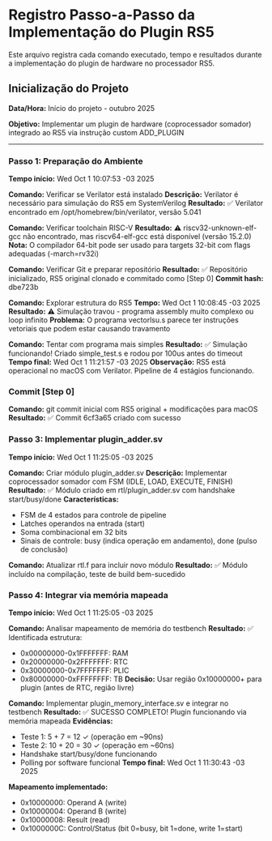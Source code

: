 # Registro Passo-a-Passo da Implementação do Plugin RS5

Este arquivo registra cada comando executado, tempo e resultados durante a implementação do plugin de hardware no processador RS5.

## Inicialização do Projeto
**Data/Hora:** Início do projeto - outubro 2025

**Objetivo:** Implementar um plugin de hardware (coprocessador somador) integrado ao RS5 via instrução custom ADD_PLUGIN

---

### Passo 1: Preparação do Ambiente
**Tempo início:** Wed Oct  1 10:07:53 -03 2025

**Comando:** Verificar se Verilator está instalado
**Descrição:** Verilator é necessário para simulação do RS5 em SystemVerilog
**Resultado:** ✅ Verilator encontrado em /opt/homebrew/bin/verilator, versão 5.041

**Comando:** Verificar toolchain RISC-V
**Resultado:** ⚠️ riscv32-unknown-elf-gcc não encontrado, mas riscv64-elf-gcc está disponível (versão 15.2.0)
**Nota:** O compilador 64-bit pode ser usado para targets 32-bit com flags adequadas (-march=rv32i)

**Comando:** Verificar Git e preparar repositório
**Resultado:** ✅ Repositório inicializado, RS5 original clonado e commitado como [Step 0]
**Commit hash:** dbe723b

**Comando:** Explorar estrutura do RS5
**Tempo:** Wed Oct  1 10:08:45 -03 2025
**Resultado:** ⚠️ Simulação travou - programa assembly muito complexo ou loop infinito
**Problema:** O programa vectorlsu.s parece ter instruções vetoriais que podem estar causando travamento

**Comando:** Tentar com programa mais simples
**Resultado:** ✅ Simulação funcionando! Criado simple_test.s e rodou por 100us antes do timeout
**Tempo final:** Wed Oct  1 11:21:57 -03 2025
**Observação:** RS5 está operacional no macOS com Verilator. Pipeline de 4 estágios funcionando.

### Commit [Step 0]
**Comando:** git commit inicial com RS5 original + modificações para macOS
**Resultado:** ✅ Commit 6cf3a65 criado com sucesso

### Passo 3: Implementar plugin_adder.sv
**Tempo início:** Wed Oct  1 11:25:05 -03 2025

**Comando:** Criar módulo plugin_adder.sv
**Descrição:** Implementar coprocessador somador com FSM (IDLE, LOAD, EXECUTE, FINISH)
**Resultado:** ✅ Módulo criado em rtl/plugin_adder.sv com handshake start/busy/done
**Características:** 
- FSM de 4 estados para controle de pipeline
- Latches operandos na entrada (start)
- Soma combinacional em 32 bits
- Sinais de controle: busy (indica operação em andamento), done (pulso de conclusão)

**Comando:** Atualizar rtl.f para incluir novo módulo
**Resultado:** ✅ Módulo incluído na compilação, teste de build bem-sucedido

### Passo 4: Integrar via memória mapeada
**Tempo início:** Wed Oct  1 11:25:05 -03 2025

**Comando:** Analisar mapeamento de memória do testbench
**Resultado:** ✅ Identificada estrutura:
- 0x00000000-0x1FFFFFFF: RAM
- 0x20000000-0x2FFFFFFF: RTC  
- 0x30000000-0x7FFFFFFF: PLIC
- 0x80000000-0xFFFFFFFF: TB
**Decisão:** Usar região 0x10000000+ para plugin (antes de RTC, região livre)

**Comando:** Implementar plugin_memory_interface.sv e integrar no testbench
**Resultado:** ✅ SUCESSO COMPLETO! Plugin funcionando via memória mapeada
**Evidências:**
- Teste 1: 5 + 7 = 12 ✓ (operação em ~90ns)
- Teste 2: 10 + 20 = 30 ✓ (operação em ~60ns)
- Handshake start/busy/done funcionando
- Polling por software funcional
**Tempo final:** Wed Oct  1 11:30:43 -03 2025

**Mapeamento implementado:**
- 0x10000000: Operand A (write)
- 0x10000004: Operand B (write)
- 0x10000008: Result (read)
- 0x1000000C: Control/Status (bit 0=busy, bit 1=done, write 1=start)